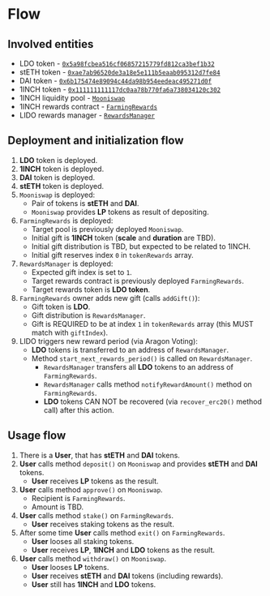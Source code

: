 # Flow

## Involved entities

- LDO token - [`0x5a98fcbea516cf06857215779fd812ca3bef1b32`](https://etherscan.io/token/0x5a98fcbea516cf06857215779fd812ca3bef1b32)
- stETH token - [`0xae7ab96520de3a18e5e111b5eaab095312d7fe84`](https://etherscan.io/token/0xae7ab96520de3a18e5e111b5eaab095312d7fe84)
- DAI token - [`0x6b175474e89094c44da98b954eedeac495271d0f`](https://etherscan.io/token/0x6b175474e89094c44da98b954eedeac495271d0f)
- 1INCH token - [`0x111111111117dc0aa78b770fa6a738034120c302`](https://etherscan.io/token/0x111111111117dc0aa78b770fa6a738034120c302)
- 1INCH liquidity pool - [`Mooniswap`](https://github.com/1inch/liquidity-protocol/blob/master/contracts/Mooniswap.sol)
- 1INCH rewards contract - [`FarmingRewards`](https://github.com/1inch/liquidity-protocol/blob/master/contracts/inch/farming/FarmingRewards.sol)
- LIDO rewards manager - [`RewardsManager`](https://github.com/maddevsio/lido/blob/main/contracts/RewardsManager.sol)

## Deployment and initialization flow

1. **LDO** token is deployed.
2. **1INCH** token is deployed.
3. **DAI** token is deployed.
4. **stETH** token is deployed.
5. `Mooniswap` is deployed:
    - Pair of tokens is **stETH** and **DAI**.
    - `Mooniswap` provides **LP** tokens as result of depositing.
6. `FarmingRewards` is deployed:
    - Target pool is previously deployed `Mooniswap`.
    - Initial gift is **1INCH** token (**scale** and **duration** are TBD).
    - Initial gift distribution is TBD, but expected to be related to 1INCH.
    - Initial gift reserves index `0` in `tokenRewards` array.
7. `RewardsManager` is deployed:
    - Expected gift index is set to `1`.
    - Target rewards contract is previously deployed `FarmingRewards`.
    - Target rewards token is **LDO token**.
8. `FarmingRewards` owner adds new gift (calls `addGift()`):
    - Gift token is **LDO**.
    - Gift distribution is `RewardsManager`.
    - Gift is REQUIRED to be at index `1` in `tokenRewards` array (this MUST match with `giftIndex`).
9. LIDO triggers new reward period (via Aragon Voting):
    - **LDO** tokens is transferred to an address of `RewardsManager`.
    - Method `start_next_rewards_period()` is called on `RewardsManager`.
        - `RewardsManager` transfers all **LDO** tokens to an address of `FarmingRewards`.
        - `RewardsManager` calls method `notifyRewardAmount()` method on `FarmingRewards`.
        - **LDO** tokens CAN NOT be recovered (via `recover_erc20()` method call) after this action.

## Usage flow

1. There is a **User**, that has **stETH** and **DAI** tokens.
2. **User** calls method `deposit()` on `Mooniswap` and provides **stETH** and **DAI** tokens.
    - **User** receives **LP** tokens as the result.
3. **User** calls method `approve()` on `Mooniswap`.
    - Recipient is `FarmingRewards`.
    - Amount is TBD.
4. **User** calls method `stake()` on `FarmingRewards`.
    - **User** receives staking tokens as the result.
5. After some time **User** calls method `exit()` on `FarmingRewards`.
    - **User** looses all staking tokens.
    - **User** receives **LP**, **1INCH** and **LDO** tokens as the result.
6. **User** calls method `withdraw()` on `Mooniswap`.
    - **User** looses **LP** tokens.
    - **User** receives **stETH** and **DAI** tokens (including rewards).
    - **User** still has **1INCH** and **LDO** tokens.

